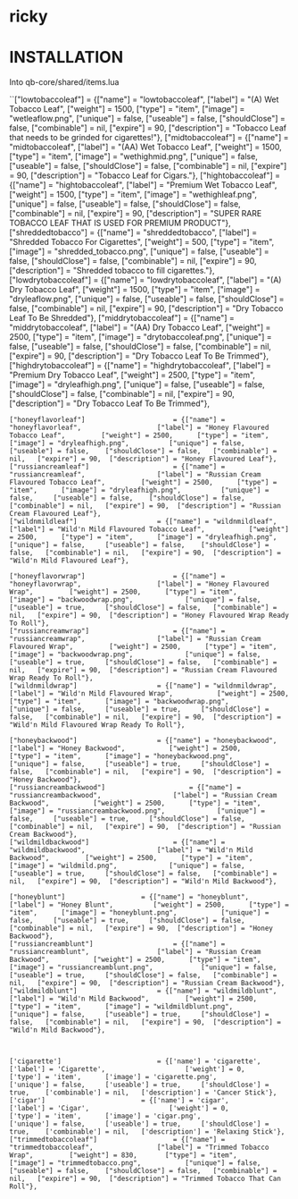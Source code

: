 # ricky

# INSTALLATION

Into qb-core/shared/items.lua


``["lowtobaccoleaf"] 		 	 	 	 = {["name"] = "lowtobaccoleaf",           			["label"] = "(A) Wet Tobacco Leaf",	 		["weight"] = 1500,		["type"] = "item", 		["image"] = "wetleaflow.png", 			["unique"] = false, 	["useable"] = false, 	["shouldClose"] = false,   ["combinable"] = nil,   ["expire"] = 90,  ["description"] = "Tobacco Leaf that needs to be grinded for cigarettes!"},
	["midtobaccoleaf"] 		 	 	 	 = {["name"] = "midtobaccoleaf",           			["label"] = "(AA) Wet Tobacco Leaf",	 		["weight"] = 1500,		["type"] = "item", 		["image"] = "wethighmid.png", 			["unique"] = false, 	["useable"] = false, 	["shouldClose"] = false,   ["combinable"] = nil,   ["expire"] = 90,  ["description"] = "Tobacco Leaf for Cigars."},
	["hightobaccoleaf"] 		 	 	 = {["name"] = "hightobaccoleaf",           		["label"] = "Premium Wet Tobacco Leaf",	 			["weight"] = 1500,		["type"] = "item", 		["image"] = "wethighleaf.png", 			["unique"] = false, 	["useable"] = false, 	["shouldClose"] = false,   ["combinable"] = nil,   ["expire"] = 90,  ["description"] = "SUPER RARE TOBACCO LEAF THAT IS USED FOR PREMIUM PRODUCT"},
	["shreddedtobacco"] 		 	 	 	 = {["name"] = "shreddedtobacco",           		["label"] = "Shredded Tobacco For Cigarettes",	 		["weight"] = 500,		["type"] = "item", 		["image"] = "shredded_tobacco.png", 			["unique"] = false, 	["useable"] = false, 	["shouldClose"] = false,   ["combinable"] = nil,   ["expire"] = 90,  ["description"] = "Shredded tobacco to fill cigarettes."},
	["lowdrytobaccoleaf"] 		 	 	 	 = {["name"] = "lowdrytobaccoleaf",           		["label"] = "(A) Dry Tobacco Leaf",	 		["weight"] = 1500,		["type"] = "item", 		["image"] = "dryleaflow.png", 			["unique"] = false, 	["useable"] = false, 	["shouldClose"] = false,   ["combinable"] = nil,   ["expire"] = 90,  ["description"] = "Dry Tobacco Leaf To Be Shredded"},
	["middrytobaccoleaf"] 		 	 	 	 = {["name"] = "middrytobaccoleaf",           		["label"] = "(AA) Dry Tobacco Leaf",	 		["weight"] = 2500,		["type"] = "item", 		["image"] = "drytobaccoleaf.png", 			["unique"] = false, 	["useable"] = false, 	["shouldClose"] = false,   ["combinable"] = nil,   ["expire"] = 90,  ["description"] = "Dry Tobacco Leaf To Be Trimmed"},
	["highdrytobaccoleaf"] 		 	 	 	 = {["name"] = "highdrytobaccoleaf",           		["label"] = "Premium Dry Tobacco Leaf",	 		["weight"] = 2500,		["type"] = "item", 		["image"] = "dryleafhigh.png", 			["unique"] = false, 	["useable"] = false, 	["shouldClose"] = false,   ["combinable"] = nil,   ["expire"] = 90,  ["description"] = "Dry Tobacco Leaf To Be Trimmed"},

	["honeyflavorleaf"] 		 	 	 	 = {["name"] = "honeyflavorleaf",           		["label"] = "Honey Flavoured Tobacco Leaf",	 		["weight"] = 2500,		["type"] = "item", 		["image"] = "dryleafhigh.png", 			["unique"] = false, 	["useable"] = false, 	["shouldClose"] = false,   ["combinable"] = nil,   ["expire"] = 90,  ["description"] = "Honey Flavoured Leaf"},
	["russiancreamleaf"] 		 	 	 	 = {["name"] = "russiancreamleaf",           		["label"] = "Russian Cream Flavoured Tobacco Leaf",	 		["weight"] = 2500,		["type"] = "item", 		["image"] = "dryleafhigh.png", 			["unique"] = false, 	["useable"] = false, 	["shouldClose"] = false,   ["combinable"] = nil,   ["expire"] = 90,  ["description"] = "Russian Cream Flavoured Leaf"},
	["wildnmildleaf"] 		 	 	 	 = {["name"] = "wildnmildleaf",           		["label"] = "Wild'n Mild Flavoured Tobacco Leaf",	 		["weight"] = 2500,		["type"] = "item", 		["image"] = "dryleafhigh.png", 			["unique"] = false, 	["useable"] = false, 	["shouldClose"] = false,   ["combinable"] = nil,   ["expire"] = 90,  ["description"] = "Wild'n Mild Flavoured Leaf"},

	["honeyflavorwrap"] 		 	 	 	 = {["name"] = "honeyflavorwrap",           		["label"] = "Honey Flavoured Wrap",	 		["weight"] = 2500,		["type"] = "item", 		["image"] = "backwoodwrap.png", 			["unique"] = false, 	["useable"] = true, 	["shouldClose"] = false,   ["combinable"] = nil,   ["expire"] = 90,  ["description"] = "Honey Flavoured Wrap Ready To Roll"},
	["russiancreamwrap"] 		 	 	 	 = {["name"] = "russiancreamwrap",           		["label"] = "Russian Cream Flavoured Wrap",	 		["weight"] = 2500,		["type"] = "item", 		["image"] = "backwoodwrap.png", 			["unique"] = false, 	["useable"] = true, 	["shouldClose"] = false,   ["combinable"] = nil,   ["expire"] = 90,  ["description"] = "Russian Cream Flavoured Wrap Ready To Roll"},
	["wildnmildwrap"] 		 	 	 	 = {["name"] = "wildnmildwrap",           		["label"] = "Wild'n Mild Flavoured Wrap",	 		["weight"] = 2500,		["type"] = "item", 		["image"] = "backwoodwrap.png", 			["unique"] = false, 	["useable"] = true, 	["shouldClose"] = false,   ["combinable"] = nil,   ["expire"] = 90,  ["description"] = "Wild'n Mild Flavoured Wrap Ready To Roll"},

	["honeybackwood"] 		 	 	 	 = {["name"] = "honeybackwood",           		["label"] = "Honey Backwood",	 		["weight"] = 2500,		["type"] = "item", 		["image"] = "honeybackwood.png", 			["unique"] = false, 	["useable"] = true, 	["shouldClose"] = false,   ["combinable"] = nil,   ["expire"] = 90,  ["description"] = "Honey Backwood"},
	["russiancreambackwood"] 		 	 	 	 = {["name"] = "russiancreambackwood",           		["label"] = "Russian Cream Backwood",	 		["weight"] = 2500,		["type"] = "item", 		["image"] = "russiancreambackwood.png", 			["unique"] = false, 	["useable"] = true, 	["shouldClose"] = false,   ["combinable"] = nil,   ["expire"] = 90,  ["description"] = "Russian Cream Backwood"},
	["wildmildbackwood"] 		 	 	 	 = {["name"] = "wildmildbackwood",           		["label"] = "Wild'n Mild Backwood",	 		["weight"] = 2500,		["type"] = "item", 		["image"] = "wildmild.png", 			["unique"] = false, 	["useable"] = true, 	["shouldClose"] = false,   ["combinable"] = nil,   ["expire"] = 90,  ["description"] = "Wild'n Mild Backwood"},

	["honeyblunt"] 		 	 	 	 = {["name"] = "honeyblunt",           				["label"] = "Honey Blunt",	 		["weight"] = 2500,		["type"] = "item", 		["image"] = "honeyblunt.png", 			["unique"] = false, 	["useable"] = true, 	["shouldClose"] = false,   ["combinable"] = nil,   ["expire"] = 90,  ["description"] = "Honey Backwood"},
	["russiancreamblunt"] 		 	 	 	 = {["name"] = "russiancreamblunt",           		["label"] = "Russian Cream Backwood",	 		["weight"] = 2500,		["type"] = "item", 		["image"] = "russiancreamblunt.png", 			["unique"] = false, 	["useable"] = true, 	["shouldClose"] = false,   ["combinable"] = nil,   ["expire"] = 90,  ["description"] = "Russian Cream Backwood"},
	["wildmildblunt"] 		 	 	 	 = {["name"] = "wildmildblunt",           		["label"] = "Wild'n Mild Backwood",	 		["weight"] = 2500,		["type"] = "item", 		["image"] = "wildmildblunt.png", 			["unique"] = false, 	["useable"] = true, 	["shouldClose"] = false,   ["combinable"] = nil,   ["expire"] = 90,  ["description"] = "Wild'n Mild Backwood"},



	['cigarette'] 						 = {['name'] = 'cigarette', 			  	  		['label'] = 'Cigarette', 					['weight'] = 0, 		['type'] = 'item', 		['image'] = 'cigarette.png', 				['unique'] = false, 	['useable'] = true, 	['shouldClose'] = true,    ['combinable'] = nil,   ['description'] = 'Cancer Stick'},
	['cigar'] 						 = {['name'] = 'cigar', 			  	  		['label'] = 'Cigar', 					['weight'] = 0, 		['type'] = 'item', 		['image'] = 'cigar.png', 				['unique'] = false, 	['useable'] = true, 	['shouldClose'] = true,    ['combinable'] = nil,   ['description'] = 'Relaxing Stick'},
	["trimmedtobaccoleaf"] 		 	 	 	 = {["name"] = "trimmedtobaccoleaf",           		["label"] = "Trimmed Tobacco Wrap",	 		["weight"] = 830,		["type"] = "item", 		["image"] = "trimmedtobacco.png", 			["unique"] = false, 	["useable"] = false, 	["shouldClose"] = false,   ["combinable"] = nil,   ["expire"] = 90,  ["description"] = "Trimmed Tobacco That Can Roll"},
